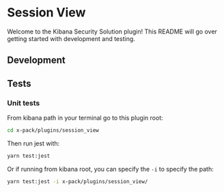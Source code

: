 # Session View

Welcome to the Kibana Security Solution plugin! This README will go over getting started with development and testing.

## Development

## Tests

### Unit tests

From kibana path in your terminal go to this plugin root:

```bash
cd x-pack/plugins/session_view
```

Then run jest with:

```bash
yarn test:jest
```

Or if running from kibana root, you can specify the `-i` to specify the path:

```bash
yarn test:jest -i x-pack/plugins/session_view/
```
